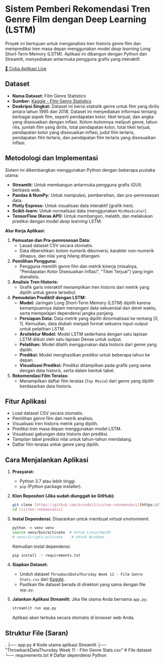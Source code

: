 # Sistem Pemberi Rekomendasi Tren Genre Film dengan Deep Learning (LSTM)

Proyek ini bertujuan untuk menganalisis tren historis genre film dan memprediksi tren masa depan menggunakan model *deep learning* Long Short-Term Memory (LSTM). Aplikasi ini dibangun dengan Python dan Streamlit, menyediakan antarmuka pengguna grafis yang interaktif.

[🔗 Coba Aplikasi Live](http://103.160.213.26:8501)

## Dataset

* **Nama Dataset:** Film Genre Statistics
* **Sumber:** [Kaggle - Film Genre Statistics](https://www.kaggle.com/datasets/thedevastator/film-genre-statistics/data)
* **Deskripsi Singkat:** Dataset ini berisi statistik genre untuk film yang dirilis antara tahun 1995 dan 2018. Dataset ini menyediakan informasi tentang berbagai aspek film, seperti pendapatan kotor, tiket terjual, dan angka yang disesuaikan dengan inflasi. Kolom-kolomnya meliputi genre, tahun rilis, jumlah film yang dirilis, total pendapatan kotor, total tiket terjual, pendapatan kotor yang disesuaikan inflasi, judul film terlaris, pendapatan film terlaris, dan pendapatan film terlaris yang disesuaikan inflasi.

## Metodologi dan Implementasi

Sistem ini dikembangkan menggunakan Python dengan beberapa pustaka utama:

* **Streamlit:** Untuk membangun antarmuka pengguna grafis (GUI) berbasis web.
* **Pandas & NumPy:** Untuk manipulasi, pembersihan, dan pra-pemrosesan data.
* **Plotly Express:** Untuk visualisasi data interaktif (grafik tren).
* **Scikit-learn:** Untuk normalisasi data (menggunakan `MinMaxScaler`).
* **TensorFlow (Keras API):** Untuk membangun, melatih, dan melakukan prediksi dengan model *deep learning* LSTM.

**Alur Kerja Aplikasi:**

1.  **Pemuatan dan Pra-pemrosesan Data:**
    * Laoad dataset CSV secara otomatis.
    * Data dibersihkan: kolom numerik dikonversi, karakter non-numerik dihapus, dan nilai yang hilang ditangani.
2.  **Pemilihan Pengguna:**
    * Pengguna memilih genre film dan metrik kinerja (misalnya, "Pendapatan Kotor Disesuaikan Inflasi", "Tiket Terjual") yang ingin dianalisis.
3.  **Analisis Tren Historis:**
    * Grafik garis interaktif menampilkan tren historis dari metrik yang dipilih untuk genre tersebut.
4.  **Pemodelan Prediktif dengan LSTM:**
    * **Model:** Jaringan Long Short-Term Memory (LSTM) dipilih karena kemampuannya dalam menangani data sekuensial dan deret waktu, serta mempelajari dependensi jangka panjang.
    * **Persiapan Data:** Data metrik yang dipilih dinormalisasi ke rentang [0, 1]. Kemudian, data diubah menjadi format sekuens input-output untuk pelatihan LSTM.
    * **Arsitektur Model:** Model LSTM sederhana dengan satu lapisan LSTM diikuti oleh satu lapisan Dense untuk output.
    * **Pelatihan:** Model dilatih menggunakan data historis dari genre yang dipilih.
    * **Prediksi:** Model menghasilkan prediksi untuk beberapa tahun ke depan.
    * **Visualisasi Prediksi:** Prediksi ditampilkan pada grafik yang sama dengan data historis, serta dalam bentuk tabel.
5.  **Rekomendasi Film Teratas:**
    * Menampilkan daftar film teratas (`Top Movie`) dari genre yang dipilih berdasarkan data historis.

## Fitur Aplikasi

* Load dataset CSV secara otomatis.
* Pemilihan genre film dan metrik analisis.
* Visualisasi tren historis metrik yang dipilih.
* Prediksi tren masa depan menggunakan model LSTM.
* Visualisasi gabungan data historis dan prediksi.
* Tampilan tabel prediksi nilai untuk tahun-tahun mendatang.
* Daftar film teratas untuk genre yang dipilih.

## Cara Menjalankan Aplikasi

1.  **Prasyarat:**
    * Python 3.7 atau lebih tinggi.
    * `pip` (Python package installer).

2.  **Klon Repositori (Jika sudah diunggah ke GitHub):**
    ```bash
    git clone [https://github.com/arcode13/sistem-rekomendasi](https://github.com/arcode13/sistem-rekomendasi)
    cd [sistem-rekomendasi]
    ```

3.  **Instal Dependensi:**
    Disarankan untuk membuat *virtual environment*.
    ```bash
    python -m venv venv
    source venv/bin/activate  # Untuk Linux/macOS
    # venv\Scripts\activate    # Untuk Windows
    ```
    Kemudian instal dependensi:
    ```bash
    pip install -r requirements.txt
    ```

4.  **Siapkan Dataset:**
    * Unduh dataset `ThrowbackDataThursday Week 11 - Film Genre Stats.csv` dari [Kaggle](https://www.kaggle.com/datasets/thedevastator/film-genre-statistics/data).
    * Pastikan file dataset berada di direktori yang sama dengan file `app.py`.

5.  **Jalankan Aplikasi Streamlit:**
    Jika file utama Anda bernama `app.py`:
    ```bash
    streamlit run app.py
    ```
    Aplikasi akan terbuka secara otomatis di browser web Anda.

## Struktur File (Saran)


.
├── app.py                                  # Kode utama aplikasi Streamlit
├── "ThrowbackDataThursday Week 11 - Film Genre Stats.csv"  # File dataset
└── requirements.txt                        # Daftar dependensi Python
